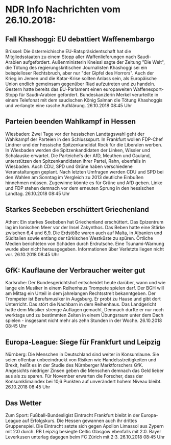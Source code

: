 # NDR Info Nachrichten vom 26.10.2018:


## Fall Khashoggi: EU debattiert Waffenembargo
Brüssel:	Die österreichische EU-Ratspräsidentschaft hat die Mitgliedsstaaten zu einem Stopp aller Waffenlieferungen nach Saudi-Arabien aufgefordert. Außenministerin Kneissl sagte der Zeitung "Die Welt", die Tötung des regierungskritischen Journalisten Khashoggi sei ein beispielloser Rechtsbruch, aber nur "der Gipfel des Horrors". Auch der Krieg im Jemen und die Katar-Krise sollten Anlass sein, als Europäische Union endlich gemeinsam gegenüber Riad aufzutreten und zu handeln. Gestern hatte bereits das EU-Parlament einen europaweiten Waffenexport-Stopp für Saudi-Arabien gefordert. Bundeskanzlerin Merkel verurteilte in einem Telefonat mit dem saudischen König Salman die Tötung Khashoggis und verlangte eine rasche Aufklärung. 26.10.2018 08:45 Uhr 

## Parteien beenden Wahlkampf in Hessen
Wiesbaden: Zwei Tage vor der hessischen Landtagswahl geht der Wahlkampf der Parteien in den Schlussspurt. In Frankfurt wollen FDP-Chef Lindner und der hessische Spitzenkandidat Rock für die Liberalen werben. In Wiesbaden werden die Spitzenkandidaten der Linken, Wissler und Schalauske erwartet. Die Parteichefs der AfD, Meuthen und Gauland, unterstützen den Spitzenkandidaten ihrer Partei, Rahn, ebenfalls in Wiesbaden. Auch CDU, SPD und Grüne haben verschiedene Veranstaltungen geplant. Nach letzten Umfragen werden CDU und SPD bei den Wahlen am Sonntag im Vergleich zu 2013 deutliche Einbußen hinnehmen müssen. Zugewinne könnte es für Grüne und AfD geben. Linke und FDP stehen demnach vor dem erneuten Sprung in den hessischen Landtag. 26.10.2018 08:45 Uhr 

## Starkes Seebeben erschüttert Griechenland
Athen: Ein starkes Seebeben hat Griechenland erschüttert. Das Epizentrum lag im Ionischen Meer vor der Insel Zakynthos. Das Beben hatte eine Stärke zwischen 6,4 und 6,9. Die Erdstöße waren auch auf Malta, in Albanien und Süditalien sowie entlang der türkischen Westküste zu spüren. Örtliche Medien berichteten von Schäden durch Erdrutsche. Eine Tsunami-Warnung wurde aber nicht herausgegeben. Informationen über Verletzte liegen nicht vor. 26.10.2018 08:45 Uhr 

## GfK: Kauflaune der Verbraucher weiter gut
Karlsruhe: Der Bundesgerichtshof entscheidet heute darüber, wann und wie lange ein Musiker in einem Reihenhaus Trompete spielen darf. Der BGH will am Mittag ein Urteil in dem jahrelangen Rechtsstreit bekanntgeben. Der Trompeter ist Berufsmusiker in Augsburg. Er probt zu Hause und gibt dort Unterricht. Das stört die Nachbarn in dem Reihenhaus. Das Landgericht hatte dem Musiker strenge Auflagen gemacht. Demnach durfte er nur noch werktags und zu bestimmten Zeiten in einem Übungsraum unter dem Dach spielen - insgesamt nicht mehr als zehn Stunden in der Woche. 26.10.2018 08:45 Uhr 

## Europa-League: Siege für Frankfurt und Leipzig
Nürnberg: Die Menschen in Deutschland sind weiter in Konsumlaune. Sie seien offenbar unbeeindruckt von Risiken wie Handelsstreitigkeiten und Brexit, heißt es in der Studie des Nürnberger Marktforschers GfK. Angesichts niedriger Zinsen geben die Menschen demnach das Geld lieber aus als zu sparen. Für November erwarten die Forscher, dass der Konsumklimaindex bei 10,6 Punkten auf unverändert hohem Niveau bleibt. 26.10.2018 08:45 Uhr 

## Das Wetter
Zum Sport:    Fußball-Bundesligist Eintracht Frankfurt bleibt in der Europa-League auf Erfolgskurs. Die Hessen gewannen auch ihr drittes Gruppenspiel. Die Eintracht setzte sich gegen Apollon Limassol aus Zypern mit 2:0 durch. RB Leipzig besiegte Celtic Glasgow ebenfalls mit 2:0. Bayer Leverkusen unterlag dagegen beim FC Zürich mit 2:3. 26.10.2018 08:45 Uhr 

